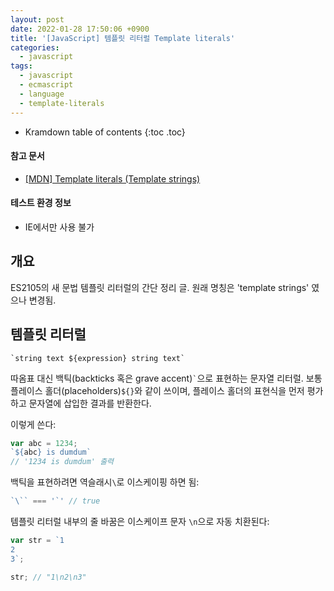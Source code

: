 ```yaml
---
layout: post
date: 2022-01-28 17:50:06 +0900
title: '[JavaScript] 템플릿 리터럴 Template literals'
categories:
  - javascript
tags:
  - javascript
  - ecmascript
  - language
  - template-literals
---
```


* Kramdown table of contents
{:toc .toc}

#### 참고 문서

- [\[MDN\] Template literals (Template strings)](https://developer.mozilla.org/en-US/docs/Web/JavaScript/Reference/Template_literals)

#### 테스트 환경 정보

- IE에서만 사용 불가


## 개요

ES2105의 새 문법 템플릿 리터럴의 간단 정리 글. 원래 명칭은 'template strings' 였으나 변경됨.


## 템플릿 리터럴

```
`string text ${expression} string text`
```

따옴표 대신 백틱(backticks 혹은 grave accent)``` ` ```으로 표현하는 문자열 리터럴. 보통 플레이스 홀더(placeholders)`${}`와 같이 쓰이며, 플레이스 홀더의 표현식을 먼저 평가하고 문자열에 삽입한 결과를 반환한다.

이렇게 쓴다:

```js
var abc = 1234;
`${abc} is dumdum`
// '1234 is dumdum' 출력
```

백틱을 표현하려면 역슬래시`\`로 이스케이핑 하면 됨:

```js
`\`` === '`' // true
```

템플릿 리터럴 내부의 줄 바꿈은 이스케이프 문자 `\n`으로 자동 치환된다:

```js
var str = `1
2
3`;

str; // "1\n2\n3"
```
